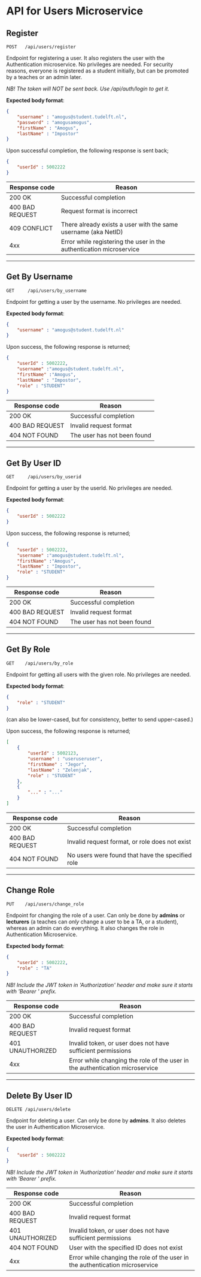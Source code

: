 # API for Users Microservice

## Register

```
POST   /api/users/register
```

Endpoint for registering a user. It also registers the user with the Authentication microservice. No privileges are needed. For security reasons, everyone is registered as a student initially, but can be promoted by a teaches or an admin later.

*NB! The token will NOT be sent back. Use /api/auth/login to get it.*

**Expected body format**:

```json
{
	"username" : "amogus@student.tudelft.nl",
	"password" : "amogusamogus",
	"firstName" : "Amogus",
	"lastName" : "Impostor"
}
```

Upon successful completion, the following response is sent back;

```json
{
	"userId" : 5002222
}
```

| Response code   | Reason                                                       |
| --------------- | ------------------------------------------------------------ |
| 200 OK          | Successful completion                                        |
| 400 BAD REQUEST | Request format is incorrect                                  |
| 409 CONFLICT    | There already exists a user with the same username (aka NetID) |
| 4xx             | Error while registering the user in the authentication microservice |

---

## Get By Username

```
GET     /api/users/by_username
```

Endpoint for getting a user by the username. No privileges are needed.

**Expected body format**:

```json
{
	"username" : "amogus@student.tudelft.nl"
}
```

Upon success, the following response is returned;

```json
{
	"userId" : 5002222,
	"username" :"amogus@student.tudelft.nl",
	"firstName" :"Amogus",
	"lastName" : "Impostor",
	"role" : "STUDENT"
}
```

| Response code   | Reason                      |
| --------------- | --------------------------- |
| 200 OK          | Successful completion       |
| 400 BAD REQUEST | Invalid request format      |
| 404 NOT FOUND   | The user has not been found |

---

## Get By User ID

```
GET     /api/users/by_userid
```

Endpoint for getting a user by the userId. No privileges are needed.

**Expected body format**:

```json
{
	"userId" : 5002222
}
```

Upon success, the following response is returned;

```json
{
	"userId" : 5002222,
	"username" :"amogus@student.tudelft.nl",
	"firstName" :"Amogus",
	"lastName" : "Impostor",
	"role" : "STUDENT"
}
```
| Response code   | Reason                      |
| --------------- | --------------------------- |
| 200 OK          | Successful completion       |
| 400 BAD REQUEST | Invalid request format      |
| 404 NOT FOUND   | The user has not been found |

---

## Get By Role

```
GET    /api/users/by_role
```

Endpoint for getting all users with the given role. No privileges are needed.

**Expected body format**:

```json
{
	"role" : "STUDENT"
}
```

(can also be lower-cased, but for consistency, better to send upper-cased.)

Upon success, the following response is returned;

```json
[
	{
		"userId" : 5002123,
		"username" : "useruseruser",
		"firstName" : "Jegor",
		"lastName" : "Zelenjak",
		"role" : "STUDENT"
	},
	{
		"..." : "..."
	}
]
```
| Response code   | Reason                                           |
| --------------- | ------------------------------------------------ |
| 200 OK          | Successful completion                            |
| 400 BAD REQUEST | Invalid request format, or role does not exist   |
| 404 NOT FOUND   | No users were found that have the specified role |

---

## Change Role

```
PUT    /api/users/change_role
```

Endpoint for changing the role of a user. Can only be done by **admins** or **lecturers** (a teaches can *only* change a user to be a TA, or a student), whereas an admin can do everything. It also changes the role in Authentication Microservice.

**Expected body format**:

```json
{
	"userId" : 5002222,
	"role" : "TA"
}
```

_NB! Include the JWT token in &#39;Authorization&#39; header and make sure it starts with &#39;Bearer &#39; prefix._

| Response code    | Reason                                                       |
| ---------------- | ------------------------------------------------------------ |
| 200 OK           | Successful completion                                        |
| 400 BAD REQUEST  | Invalid request format                                       |
| 401 UNAUTHORIZED | Invalid token, or user does not have sufficient permissions  |
| 4xx              | Error while changing the role of the user in the authentication microservice |

---

## Delete By User ID

```
DELETE /api/users/delete
```

Endpoint for deleting a user. Can only be done by **admins**. It also deletes the user in Authentication Microservice.

**Expected body format**:

```json
{
	"userId" : 5002222
}
```

_NB! Include the JWT token in &#39;Authorization&#39; header and make sure it starts with &#39;Bearer &#39; prefix._

| Response code    | Reason                                                       |
| ---------------- | ------------------------------------------------------------ |
| 200 OK           | Successful completion                                        |
| 400 BAD REQUEST  | Invalid request format                                       |
| 401 UNAUTHORIZED | Invalid token, or user does not have sufficient permissions  |
| 404 NOT FOUND    | User with the specified ID does not exist                    |
| 4xx              | Error while changing the role of the user in the authentication microservice |


